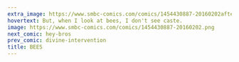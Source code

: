 ```yaml
---
extra_image: https://www.smbc-comics.com/comics/1454430887-20160202after.png
hovertext: But, when I look at bees, I don't see caste.
image: https://www.smbc-comics.com/comics/1454430887-20160202.png
next_comic: hey-bros
prev_comic: divine-intervention
title: BEES
---
```


